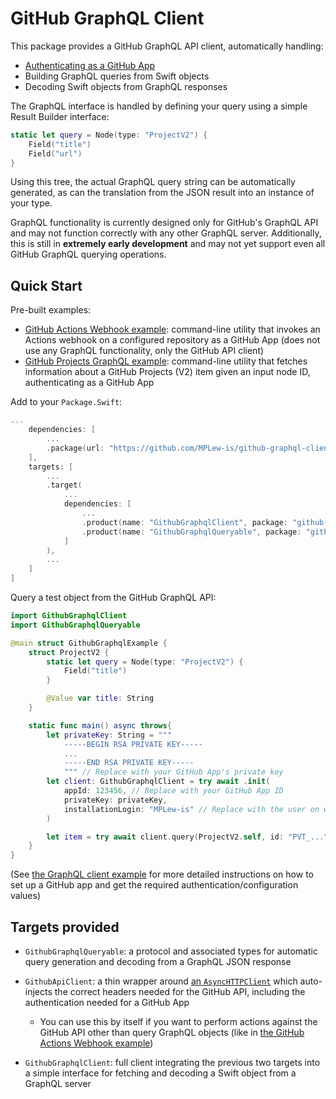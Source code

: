 # GitHub GraphQL Client #

This package provides a GitHub GraphQL API client, automatically handling:
- [Authenticating as a GitHub App](https://docs.github.com/en/developers/apps/building-github-apps/authenticating-with-github-apps#authenticating-as-a-github-app)
- Building GraphQL queries from Swift objects
- Decoding Swift objects from GraphQL responses

The GraphQL interface is handled by defining your query using a simple Result Builder interface:
```swift
static let query = Node(type: "ProjectV2") {
	Field("title")
	Field("url")
}
```

Using this tree, the actual GraphQL query string can be automatically generated, as can the translation from the JSON result into an instance of your type.

GraphQL functionality is currently designed only for GitHub's GraphQL API and may not function correctly with any other GraphQL server.
Additionally, this is still in **extremely early development** and may not yet support even all GitHub GraphQL querying operations.


## Quick Start ##

Pre-built examples:
- [GitHub Actions Webhook example](./Examples/GithubActionsWebhookClient): command-line utility that invokes an Actions webhook on a configured repository as a GitHub App (does not use any GraphQL functionality, only the GitHub API client)
- [GitHub Projects GraphQL example](./Examples/GithubProjectsGraphqlClient): command-line utility that fetches information about a GitHub Projects (V2) item given an input node ID, authenticating as a GitHub App


Add to your `Package.Swift`:
```swift
...
	dependencies: [
		...
		.package(url: "https://github.com/MPLew-is/github-graphql-client", branch: "main"),
	],
	targets: [
		...
		.target(
			...
			dependencies: [
				...
				.product(name: "GithubGraphqlClient", package: "github-graphql-client"),
				.product(name: "GithubGraphqlQueryable", package: "github-graphql-client"),
			]
		),
		...
	]
]
```

Query a test object from the GitHub GraphQL API:
```swift
import GithubGraphqlClient
import GithubGraphqlQueryable

@main struct GithubGraphqlExample {
	struct ProjectV2 {
		static let query = Node(type: "ProjectV2") {
			Field("title")
		}

		@Value var title: String
	}

	static func main() async throws{
		let privateKey: String = """
			-----BEGIN RSA PRIVATE KEY-----
			...
			-----END RSA PRIVATE KEY-----
			""" // Replace with your GitHub App's private key
		let client: GithubGraphqlClient = try await .init(
			appId: 123456, // Replace with your GitHub App ID
			privateKey: privateKey,
			installationLogin: "MPLew-is" // Replace with the user on which your app has been installed
		)

		let item = try await client.query(ProjectV2.self, id: "PVT_...") // Replace with the unique node ID for your GitHub Project (V2)
	}
}
```
(See [the GraphQL client example](./Examples/GithubProjectsGraphqlClient) for more detailed instructions on how to set up a GitHub app and get the required authentication/configuration values)


## Targets provided ##

- `GithubGraphqlQueryable`: a protocol and associated types for automatic query generation and decoding from a GraphQL JSON response

- `GithubApiClient`: a thin wrapper around [an `AsyncHTTPClient`](https://github.com/swift-server/async-http-client) which auto-injects the correct headers needed for the GitHub API, including the authentication needed for a GitHub App
	- You can use this by itself if you want to perform actions against the GitHub API other than query GraphQL objects (like in [the GitHub Actions Webhook example](./Examples/GithubActionsWebhookClient))

- `GithubGraphqlClient`: full client integrating the previous two targets into a simple interface for fetching and decoding a Swift object from a GraphQL server
